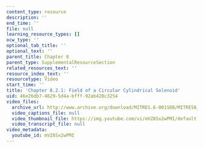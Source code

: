 ```yaml
---
content_type: resource
description: ''
end_time: ''
file: null
learning_resource_types: []
ocw_type: ''
optional_tab_title: ''
optional_text: ''
parent_title: Chapter 8
parent_type: SupplementalResourceSection
related_resources_text: ''
resource_index_text: ''
resourcetype: Video
start_time: ''
title: 'Chapter 8.2.1: Field of a Circular Cylindrical Solenoid'
uid: 46e26db7-4629-5d4a-bfff-92ab420c3254
video_files:
  archive_url: http://www.archive.org/download/MITRES.6-001S08/MITRES6_001S08_8-2-1_300k.mp4
  video_captions_file: null
  video_thumbnail_file: https://img.youtube.com/vi/mVZ8Sx2wPMI/default.jpg
  video_transcript_file: null
video_metadata:
  youtube_id: mVZ8Sx2wPMI
---
```


